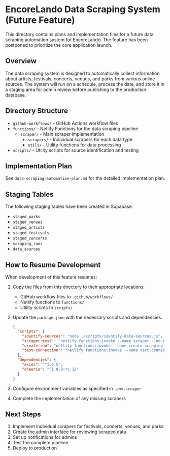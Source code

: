 # EncoreLando Data Scraping System (Future Feature)

This directory contains plans and implementation files for a future data scraping automation system for EncoreLando. The feature has been postponed to prioritize the core application launch.

## Overview

The data scraping system is designed to automatically collect information about artists, festivals, concerts, venues, and parks from various online sources. The system will run on a schedule, process the data, and store it in a staging area for admin review before publishing to the production database.

## Directory Structure

- `github-workflows/` - GitHub Actions workflow files
- `functions/` - Netlify Functions for the data scraping pipeline
  - `scraper/` - Main scraper implementation
    - `scrapers/` - Individual scrapers for each data type
    - `utils/` - Utility functions for data processing
- `scripts/` - Utility scripts for source identification and testing

## Implementation Plan

See `data-scraping-automation-plan.md` for the detailed implementation plan.

## Staging Tables

The following staging tables have been created in Supabase:

- `staged_parks`
- `staged_venues` 
- `staged_artists`
- `staged_festivals`
- `staged_concerts`
- `scraping_runs`
- `data_sources`

## How to Resume Development

When development of this feature resumes:

1. Copy the files from this directory to their appropriate locations:
   - GitHub workflow files to `.github/workflows/`
   - Netlify functions to `functions/`
   - Utility scripts to `scripts/`

2. Update the `package.json` with the necessary scripts and dependencies:
   ```json
   {
     "scripts": {
       "identify-sources": "node ./scripts/identify-data-sources.js",
       "scraper:test": "netlify functions:invoke --name scraper --no-identity --payload '{\"runId\": \"test\", \"type\": \"all\", \"forceUpdate\": true}'",
       "create-run": "netlify functions:invoke --name create-scraping-run --no-identity",
       "test-connection": "netlify functions:invoke --name test-connection --no-identity"
     },
     "dependencies": {
       "axios": "^1.6.5",
       "cheerio": "^1.0.0-rc.12"
     }
   }
   ```

3. Configure environment variables as specified in `.env.scraper`

4. Complete the implementation of any missing scrapers

## Next Steps

1. Implement individual scrapers for festivals, concerts, venues, and parks
2. Create the admin interface for reviewing scraped data
3. Set up notifications for admins
4. Test the complete pipeline
5. Deploy to production